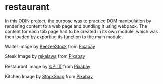 # restaurant
In this ODIN project, the purpose was to practice DOM manipulation by rendering content to a web page and bundling it using webpack. The content for each tab page had to be created in its own module, which was then loaded by exporting its function to the main module.

Waiter Image by <a href="https://pixabay.com/users/beezeestock-13337584/?utm_source=link-attribution&utm_medium=referral&utm_campaign=image&utm_content=7511641">BeezeeStock</a> from <a href="https://pixabay.com//?utm_source=link-attribution&utm_medium=referral&utm_campaign=image&utm_content=7511641">Pixabay</a>

Steak Image by <a href="https://pixabay.com/users/rekalawa-11909178/?utm_source=link-attribution&utm_medium=referral&utm_campaign=image&utm_content=8766983">rekalawa</a> from <a href="https://pixabay.com//?utm_source=link-attribution&utm_medium=referral&utm_campaign=image&utm_content=8766983">Pixabay</a>

Restaurant Image by <a href="https://pixabay.com/users/bern98-1797038/?utm_source=link-attribution&utm_medium=referral&utm_campaign=image&utm_content=1102039">영진 홍</a> from <a href="https://pixabay.com//?utm_source=link-attribution&utm_medium=referral&utm_campaign=image&utm_content=1102039">Pixabay</a>

Kitchen Image by <a href="https://pixabay.com/users/stocksnap-894430/?utm_source=link-attribution&utm_medium=referral&utm_campaign=image&utm_content=2623071">StockSnap</a> from <a href="https://pixabay.com//?utm_source=link-attribution&utm_medium=referral&utm_campaign=image&utm_content=2623071">Pixabay</a>